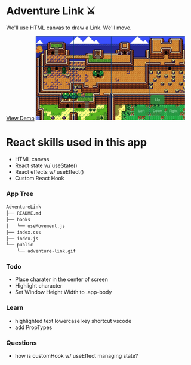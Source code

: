 # Adventure Link ⚔️

We'll use HTML canvas to draw a Link. We'll move.

[View Demo]()
<img width="400" src="https://github.com/moisestech/react-hooks-arcade/blob/master/src/components/Apps/AdventureLink/public/adventure-link.gif">

# React skills used in this app

- HTML canvas
- React state w/ useState()
- React effects w/ useEffect()
- Custom React Hook

### App Tree

```bash
AdventureLink
├── README.md
├── hooks
│   └── useMovement.js
├── index.css
├── index.js
└── public
    └── adventure-link.gif
```

### Todo

- Place charater in the center of screen
- Highlight character
- Set Window Height Width to .app-body

### Learn

- highlighted text lowercase key shortcut vscode
- add PropTypes

### Questions

- how is customHook w/ useEffect managing state?
